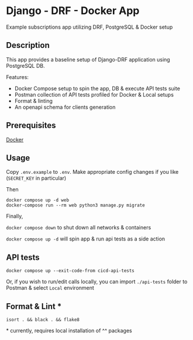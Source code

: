 # Django - DRF - Docker App
Example subscriptions app utilizing DRF, PostgreSQL &amp; Docker setup

## Description
This app provides a baseline setup of Django-DRF application using PostgreSQL DB.

Features:
- Docker Compose setup to spin the app, DB & execute API tests suite
- Postman collection of API tests profiled for Docker & Local setups
- Format & linting
- An openapi schema for clients generation
    
## Prerequisites
[Docker](https://www.docker.com/)

## Usage
Copy `.env.example` to `.env`. Make appropriate config changes if you like (`SECRET_KEY` in particular)

Then

    docker compose up -d web
    docker-compose run --rm web python3 manage.py migrate

Finally,

`docker compose down` to shut down all networks & containers

`docker compose up -d` will spin app & run api tests as a side action

## API tests

    docker compose up --exit-code-from cicd-api-tests

Or, if you wish to run/edit calls locally, you can import `./api-tests` folder to Postman & select `Local` environment 

## Format & Lint *

    isort . && black . && flake8

&ast; currently, requires local installation of ^^ packages
